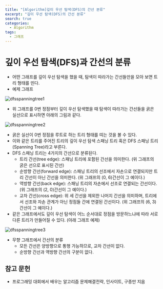 ```yaml
---
title: "[Algorithm]깊이 우선 탐색(DFS)의 간선 분류"
excerpt: "깊이 우선 탐색(DFS)의 간선 분류"
search: true
categories:
  - Algorithm
tags:
  - 그래프
---
```


# 깊이 우선 탐색(DFS)과 간선의 분류
- 어떤 그래프를 깊이 우선 탐색을 했을 때, 탐색이 따라가는 간선들만을 모아 보면 트리 형태를 띤다.
- 예제 그래프

![dfsspanningtree1](https://user-images.githubusercontent.com/34755287/46914850-0b0eaa80-cfde-11e8-8515-ba5fdf74851e.JPG)

- 위 그래프를 0번 정점부터 깊이 우선 탐색했을 때 탐색이 따라가는 간선들을 굵은 실선으로 표시하면 아래의 그림과 같다.

![dfsspanningtree2](https://user-images.githubusercontent.com/34755287/46914851-0b0eaa80-cfde-11e8-8c18-8bfcb86e8bef.JPG)

- 굵은 실선이 0번 정점을 루트로 하는 트리 형태를 띠는 것을 볼 수 있다.
- 이와 같은 트리를 주어진 트리의 깊이 우선 탐색 스패닝 트리 혹은 DFS 스패닝 트리(Spanning Tree)라고 부른다.
- DFS 스패닝 트리는 4가지의 간선으로 분류된다.
  - 트리 간선(tree edge): 스패닝 트리에 포함된 간선을 의미한다. (위 그래프의 굵은 선으로 표시된 간선)
  - 순방향 간선(forward edge): 스패닝 트리의 선조에서 자손으로 연결되지만 트리 간선이 아닌 간선을 의미한다. (위 그래프의 (0, 6)간선이 그 예이다.)
  - 역방향 간선(back edge): 스패닝 트리의 자손에서 선조로 연결되는 간선이다. (위 그래프의 (2, 0)간선이 그 예이다.)
  - 교차 간선(cross edge): 위 세 간선을 제외한 나머지 간선을 의미하며, 트리에서 선조와 자손 관계가 아닌 정점들 간에 연결된 간선이다. (위 그래프의 (6, 3)간선이 그 예이다.)
- 같은 그래프에서도 깊이 우선 탐색이 어느 순서대로 정점을 방문하느냐에 따라 서로 다른 트리가 만들어질 수 있다. (아래 그래프 예제)

![dfsspanningtree3](https://user-images.githubusercontent.com/34755287/46914852-0b0eaa80-cfde-11e8-8959-a77da7db7e9e.JPG)

- 무향 그래프에서 간선의 분류
  - 모든 간선은 양방향으로 통행 가능하므로, 교차 간선이 없다.
  - 순방향 간선과 역방향 간선의 구분이 없다.

## 참고 문헌
- 프로그래밍 대회에서 배우는 알고리즘 문제해결전략, 인사이트, 구종만 지음
